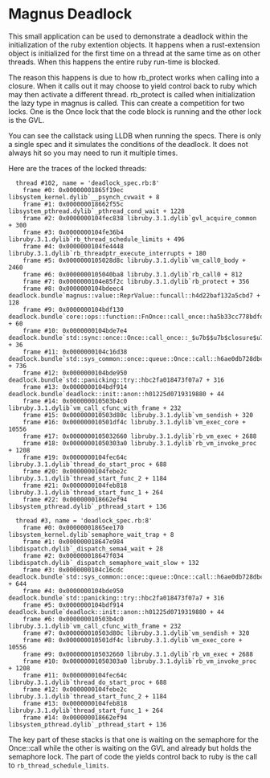 # Magnus Deadlock

This small application can be used to demonstrate a deadlock within the
initialization of the ruby extention objects. It happens when a rust-extension
object is initialized for the first time on a thread at the same time as on
other threads. When this happens the entire ruby run-time is blocked.

The reason this happens is due to how rb_protect works when calling into a
closure. When it calls out it may choose to yield control back to ruby which may
then activate a different thread. rb_protect is called when initialization the
lazy type in magnus is called. This can create a competition for two locks. One
is the Once lock that the code block is running and the other lock is the GVL.

You can see the callstack using LLDB when running the specs. There is only a
single spec and it simulates the conditions of the deadlock. It does not always
hit so you may need to run it multiple times.

Here are the traces of the locked threads:

```
  thread #102, name = 'deadlock_spec.rb:8'
    frame #0: 0x00000001865f19ec libsystem_kernel.dylib`__psynch_cvwait + 8
    frame #1: 0x000000018662f55c libsystem_pthread.dylib`_pthread_cond_wait + 1228
    frame #2: 0x0000000104fec838 libruby.3.1.dylib`gvl_acquire_common + 300
    frame #3: 0x0000000104fe36b4 libruby.3.1.dylib`rb_thread_schedule_limits + 496
    frame #4: 0x0000000104fe4448 libruby.3.1.dylib`rb_threadptr_execute_interrupts + 180
    frame #5: 0x0000000105028d8c libruby.3.1.dylib`vm_call0_body + 2460
    frame #6: 0x0000000105040ba8 libruby.3.1.dylib`rb_call0 + 812
    frame #7: 0x0000000104e85f2c libruby.3.1.dylib`rb_protect + 356
    frame #8: 0x0000000104bdeec4 deadlock.bundle`magnus::value::ReprValue::funcall::h4d22baf132a5cbd7 + 128
    frame #9: 0x0000000104bdf130 deadlock.bundle`core::ops::function::FnOnce::call_once::ha5b33cc778bdfd99 + 60
    frame #10: 0x0000000104bde7e4 deadlock.bundle`std::sync::once::Once::call_once::_$u7b$$u7b$closure$u7d$$u7d$::hcac4b3e0db9005a4 + 36
    frame #11: 0x0000000104c16d38 deadlock.bundle`std::sys_common::once::queue::Once::call::h6ae0db728dbc12a8 + 736
    frame #12: 0x0000000104bde950 deadlock.bundle`std::panicking::try::hbc2fa018473f07a7 + 316
    frame #13: 0x0000000104bdf914 deadlock.bundle`deadlock::init::anon::h01225d0719319880 + 44
    frame #14: 0x000000010503b4c0 libruby.3.1.dylib`vm_call_cfunc_with_frame + 232
    frame #15: 0x000000010503d80c libruby.3.1.dylib`vm_sendish + 320
    frame #16: 0x000000010501df4c libruby.3.1.dylib`vm_exec_core + 10556
    frame #17: 0x0000000105032660 libruby.3.1.dylib`rb_vm_exec + 2688
    frame #18: 0x00000001050303a0 libruby.3.1.dylib`rb_vm_invoke_proc + 1208
    frame #19: 0x0000000104fec64c libruby.3.1.dylib`thread_do_start_proc + 688
    frame #20: 0x0000000104febe2c libruby.3.1.dylib`thread_start_func_2 + 1184
    frame #21: 0x0000000104feb818 libruby.3.1.dylib`thread_start_func_1 + 264
    frame #22: 0x000000018662ef94 libsystem_pthread.dylib`_pthread_start + 136
```

```
  thread #3, name = 'deadlock_spec.rb:8'
    frame #0: 0x00000001865ee170 libsystem_kernel.dylib`semaphore_wait_trap + 8
    frame #1: 0x000000018647e984 libdispatch.dylib`_dispatch_sema4_wait + 28
    frame #2: 0x000000018647f034 libdispatch.dylib`_dispatch_semaphore_wait_slow + 132
    frame #3: 0x0000000104c16cdc deadlock.bundle`std::sys_common::once::queue::Once::call::h6ae0db728dbc12a8 + 644
    frame #4: 0x0000000104bde950 deadlock.bundle`std::panicking::try::hbc2fa018473f07a7 + 316
    frame #5: 0x0000000104bdf914 deadlock.bundle`deadlock::init::anon::h01225d0719319880 + 44
    frame #6: 0x000000010503b4c0 libruby.3.1.dylib`vm_call_cfunc_with_frame + 232
    frame #7: 0x000000010503d80c libruby.3.1.dylib`vm_sendish + 320
    frame #8: 0x000000010501df4c libruby.3.1.dylib`vm_exec_core + 10556
    frame #9: 0x0000000105032660 libruby.3.1.dylib`rb_vm_exec + 2688
    frame #10: 0x00000001050303a0 libruby.3.1.dylib`rb_vm_invoke_proc + 1208
    frame #11: 0x0000000104fec64c libruby.3.1.dylib`thread_do_start_proc + 688
    frame #12: 0x0000000104febe2c libruby.3.1.dylib`thread_start_func_2 + 1184
    frame #13: 0x0000000104feb818 libruby.3.1.dylib`thread_start_func_1 + 264
    frame #14: 0x000000018662ef94 libsystem_pthread.dylib`_pthread_start + 136
```

The key part of these stacks is that one is waiting on the semaphore for the
Once::call while the other is waiting on the GVL and already but holds the
semaphore lock. The part of code the yields control back to ruby is the call to
`rb_thread_schedule_limits`.
